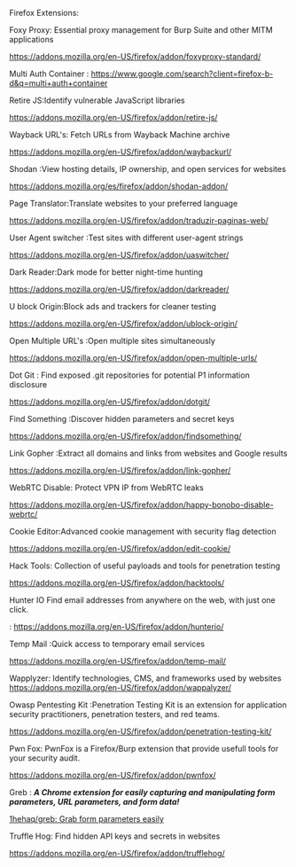Firefox Extensions:

Foxy Proxy: Essential proxy management for Burp Suite and other MITM applications

https://addons.mozilla.org/en-US/firefox/addon/foxyproxy-standard/

Multi Auth Container : https://www.google.com/search?client=firefox-b-d&q=multi+auth+container

Retire JS:Identify vulnerable JavaScript libraries

 https://addons.mozilla.org/en-US/firefox/addon/retire-js/

Wayback URL's: Fetch URLs from Wayback Machine archive

https://addons.mozilla.org/en-US/firefox/addon/waybackurl/

Shodan :View hosting details, IP ownership, and open services for websites

 https://addons.mozilla.org/es/firefox/addon/shodan-addon/

Page Translator:Translate websites to your preferred language

 https://addons.mozilla.org/en-US/firefox/addon/traduzir-paginas-web/

User Agent switcher :Test sites with different user-agent strings

 https://addons.mozilla.org/en-US/firefox/addon/uaswitcher/

Dark Reader:Dark mode for better night-time hunting

 https://addons.mozilla.org/en-US/firefox/addon/darkreader/

U block Origin:Block ads and trackers for cleaner testing

 https://addons.mozilla.org/en-US/firefox/addon/ublock-origin/

Open Multiple URL's :Open multiple sites simultaneously

 https://addons.mozilla.org/en-US/firefox/addon/open-multiple-urls/

Dot Git : Find exposed .git repositories for potential P1 information disclosure

https://addons.mozilla.org/en-US/firefox/addon/dotgit/

Find Something :Discover hidden parameters and secret keys

 https://addons.mozilla.org/en-US/firefox/addon/findsomething/

Link Gopher :Extract all domains and links from websites and Google results

 https://addons.mozilla.org/en-US/firefox/addon/link-gopher/

WebRTC Disable: Protect VPN IP from WebRTC leaks

https://addons.mozilla.org/en-US/firefox/addon/happy-bonobo-disable-webrtc/

Cookie Editor:Advanced cookie management with security flag detection

 https://addons.mozilla.org/en-US/firefox/addon/edit-cookie/

Hack Tools: Collection of useful payloads and tools for penetration testing

https://addons.mozilla.org/en-US/firefox/addon/hacktools/

Hunter IO Find email addresses from anywhere on the web, with just one click.

: https://addons.mozilla.org/en-US/firefox/addon/hunterio/

Temp Mail :Quick access to temporary email services

 https://addons.mozilla.org/en-US/firefox/addon/temp-mail/

Wapplyzer: Identify technologies, CMS, and frameworks used by websites https://addons.mozilla.org/en-US/firefox/addon/wappalyzer/

Owasp Pentesting Kit :Penetration Testing Kit is an extension for application security practitioners, penetration testers, and red teams.

 https://addons.mozilla.org/en-US/firefox/addon/penetration-testing-kit/

Pwn Fox: PwnFox is a Firefox/Burp extension that provide usefull tools for your security audit.

https://addons.mozilla.org/en-US/firefox/addon/pwnfox/

Greb : ***A Chrome extension for easily capturing and manipulating form parameters, URL parameters, and form data!***

 [1hehaq/greb: Grab form parameters easily](https://github.com/1hehaq/greb)

Truffle Hog: Find hidden API keys and secrets in websites

https://addons.mozilla.org/en-US/firefox/addon/trufflehog/
